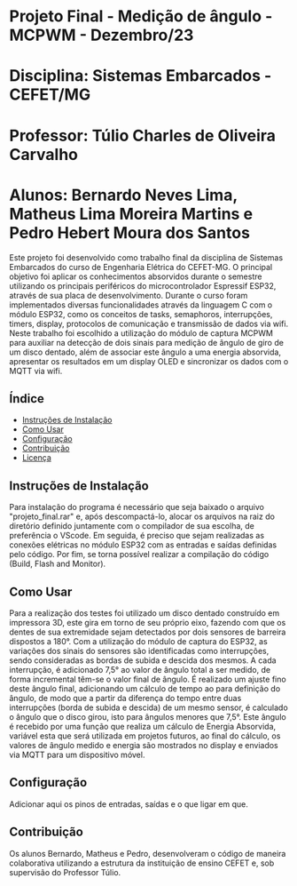 # Projeto Final - Medição de ângulo - MCPWM - Dezembro/23
# Disciplina: Sistemas Embarcados - CEFET/MG
# Professor: Túlio Charles de Oliveira Carvalho
# Alunos: Bernardo Neves Lima, Matheus Lima Moreira Martins e Pedro Hebert Moura dos Santos

Este projeto foi desenvolvido como trabalho final da disciplina de Sistemas Embarcados do curso de Engenharia Elétrica do CEFET-MG. O principal objetivo foi aplicar os conhecimentos absorvidos durante o semestre utilizando os principais periféricos do microcontrolador Espressif ESP32, através de sua placa de desenvolvimento. Durante o curso foram implementados diversas funcionalidades através da linguagem C com o módulo ESP32, como os conceitos de tasks, semaphoros, interrupções, timers, display, protocolos de comunicação e transmissão de dados via wifi. Neste trabalho foi escolhido a utilização do módulo de captura MCPWM para auxiliar na detecção de dois sinais para medição de ângulo de giro de um disco dentado, além de associar este ângulo a uma energia absorvida, apresentar os resultados em um display OLED e sincronizar os dados com o MQTT via wifi. 

## Índice
- [Instruções de Instalação](#instruções-de-instalação)
- [Como Usar](#como-usar)
- [Configuração](#configuração)
- [Contribuição](#contribuição)
- [Licença](#licença)

## Instruções de Instalação

Para instalação do programa é necessário que seja baixado o arquivo "projeto_final.rar" e, após descompactá-lo, alocar os arquivos na raiz do diretório definido juntamente com o compilador de sua escolha, de preferência o VScode. Em seguida, é preciso que sejam realizadas as conexões elétricas no módulo ESP32 com as entradas e saídas definidas pelo código. Por fim, se torna possível realizar a compilação do código (Build, Flash and Monitor).

## Como Usar

Para a realização dos testes foi utilizado um disco dentado construído em impressora 3D, este gira em torno de seu próprio eixo, fazendo com que os dentes de sua extremidade sejam detectados por dois sensores de barreira dispostos a 180°. Com a utilização do módulo de captura do ESP32, as variações dos sinais do sensores são identificadas como interrupções, sendo consideradas as bordas de subida e descida dos mesmos. A cada interrupção, é adicionado 7,5° ao valor de ângulo total a ser medido, de forma incremental têm-se o valor final de ângulo. É realizado um ajuste fino deste ângulo final, adicionando um cálculo de tempo ao para definição do ângulo, de modo que a partir da diferença do tempo entre duas interrupções (borda de subida e descida) de um mesmo sensor, é calculado o ângulo que o disco girou, isto para ângulos menores que 7,5°. Este ângulo é recebido por uma função que realiza um cálculo de Energia Absorvida, variável esta que será utilizada em projetos futuros, ao final do cálculo, os valores de ângulo medido e energia são mostrados no display e enviados via MQTT para um dispositivo móvel.

## Configuração

Adicionar aqui os pinos de entradas, saídas e o que ligar em que.

## Contribuição

Os alunos Bernardo, Matheus e Pedro, desenvolveram o código de maneira colaborativa utilizando a estrutura da instituição de ensino CEFET e, sob supervisão do Professor Túlio.


